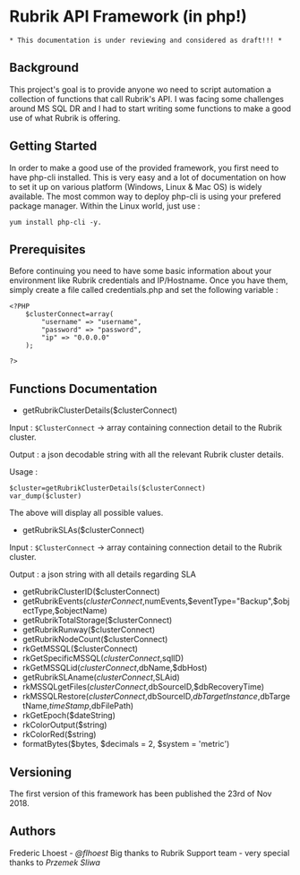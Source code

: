 # Rubrik API Framework (in php!)

```
* This documentation is under reviewing and considered as draft!!! *
```

## Background

This project's goal is to provide anyone wo need to script automation a collection of functions that call Rubrik's API. I was facing some challenges around MS SQL DR and I had to start writing some functions to make a good use of what Rubrik is offering.

## Getting Started

In order to make a good use of the provided framework, you first need to have php-cli installed. This is very easy and a lot of documentation on how to set it up on various platform (Windows, Linux & Mac OS) is widely available. The most common way to deploy php-cli is using your prefered package manager. Within the Linux world, just use : 
```
yum install php-cli -y.
````

## Prerequisites

Before continuing you need to have some basic information about your environment like Rubrik credentials and IP/Hostname. Once you have them, simply create a file called credentials.php and set the following variable : 

```
<?PHP
	$clusterConnect=array(
		"username" => "username",
		"password" => "password",
		"ip" => "0.0.0.0"
	);

?>
```

## Functions Documentation

* getRubrikClusterDetails($clusterConnect)

Input : `$ClusterConnect` -> array containing connection detail to the Rubrik cluster.

Output : a json decodable string with all the relevant Rubrik cluster details.

Usage : 

```
$cluster=getRubrikClusterDetails($clusterConnect)
var_dump($cluster)
```
The above will display all possible values.

* getRubrikSLAs($clusterConnect)

Input : `$ClusterConnect` -> array containing connection detail to the Rubrik cluster.

Output : a json string with all details regarding SLA

* getRubrikClusterID($clusterConnect)
* getRubrikEvents($clusterConnect,$numEvents,$eventType="Backup",$objectType,$objectName)
* getRubrikTotalStorage($clusterConnect)
* getRubrikRunway($clusterConnect)
* getRubrikNodeCount($clusterConnect)
* rkGetMSSQL($clusterConnect)
* rkGetSpecificMSSQL($clusterConnect,$sqlID)
* rkGetMSSQLid($clusterConnect,$dbName,$dbHost)	
* getRubrikSLAname($clusterConnect,$SLAid)
* rkMSSQLgetFiles($clusterConnect,$dbSourceID,$dbRecoveryTime)
* rkMSSQLRestore($clusterConnect,$dbSourceID,$dbTargetInstance,$dbTargetName,$timeStamp,$dbFilePath)	
* rkGetEpoch($dateString)
* rkColorOutput($string)
* rkColorRed($string)
* formatBytes($bytes, $decimals = 2, $system = 'metric')	

## Versioning

The first version of this framework has been published the 23rd of Nov 2018.

## Authors

Frederic Lhoest - *@flhoest*
Big thanks to Rubrik Support team - very special thanks to *Przemek Sliwa*
